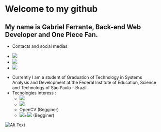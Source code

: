 # Welcome to my github
## My name is Gabriel Ferrante, Back-end Web Developer and One Piece Fan.
- Contacts and social medias
 * [<img src="https://img.shields.io/badge/linkedin-%230077B5.svg?&style=for-the-badge&logo=linkedin&logoColor=white" />](https://www.linkedin.com/in/gabriel-souto-ferrante/)
 * [<img src="https://img.shields.io/badge/facebook-%231877F2.svg?&style=for-the-badge&logo=facebook&logoColor=white"/>](https://www.facebook.com/Gabriel.Ferrante10/)
 * [<img src="https://img.shields.io/badge/codewars-%23AD2C27.svg?&style=for-the-badge&logo=codewars"/>](https://www.codewars.com/users/GsFerrante)
- Currently I am a student of Graduation of Technology in Systems Analysis and Development at the Federal Institute of Education, Science and Technology of São Paulo - Brazil.
- Tecnologies interess : 
  * <img src="https://img.shields.io/badge/python-%233776AB.svg?&style=for-the-badge&logo=python&logoColor=white" /> 
  * <img src="https://img.shields.io/badge/django-%23092E20.svg?&style=for-the-badge&logo=django" /> 
  * OpenCV (Begginer)
  * <img src="https://img.shields.io/badge/dart-%230175C2.svg?&style=for-the-badge&logo=dart" />+<img src="https://img.shields.io/badge/flutter-%2302569B.svg?&style=for-the-badge&logo=flutter" /> (Begginer)
  
 
 ![Alt Text](https://www.picgifs.com/gifs/anime/one-piece/one-piece-INz6rt.gif)

<!--
**GabrielFerrante/GabrielFerrante** is a ✨ _special_ ✨ repository because its `README.md` (this file) appears on your GitHub profile.


